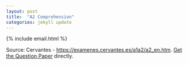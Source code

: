 ```yaml
---
layout: post
title:  "A2 Comprehension"
categories: jekyll update
---
```

{% include email.html %}

Source: Cervantes - https://examenes.cervantes.es/a1a2/a2_en.htm. 
[Get the Question Paper](/assets/a2sample.pdf) directly.